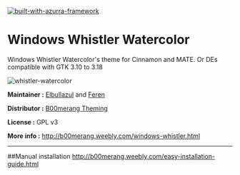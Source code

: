 [![built-with-azurra-framework](https://github.com/Elbullazul/Azurra_framework/raw/assets/azurra_framework_smaller.png)](https://github.com/Elbullazul/Azurra_framework)

# Windows Whistler Watercolor

Windows Whistler Watercolor's theme for Cinnamon and MATE. Or DEs compatible with GTK 3.10 to 3.18

![whistler-watercolor](https://cloud.githubusercontent.com/assets/15310985/19658801/5f7d3740-99f7-11e6-9112-67ba533dfb71.png)

**Maintainer :** [Elbullazul](https://github.com/Elbullazul) and [Feren](https://github.com/feren)

**Distributor :** [B00merang Theming](https://github.com/B00merang-Project)

**License :** GPL v3

**More info :** http://b00merang.weebly.com/windows-whistler.html

---
##Manual installation
http://b00merang.weebly.com/easy-installation-guide.html
